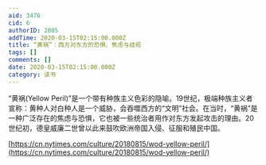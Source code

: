 ```yaml
---
aid: 3476
cid: 6
authorID: 2805
addTime: 2020-03-15T02:15:00.000Z
title: “黄祸”：西方对东方的恐惧、焦虑与歧视
tags: []
comments: []
date: 2020-03-15T02:15:00.000Z
category: 读书
---
```


“黄祸(Yellow Peril)”是一个带有种族主义色彩的隐喻。19世纪，极端种族主义者宣称：黄种人对白种人是一个威胁，会吞噬西方的“文明”社会。在当时，“黄祸”是一种广泛存在的焦虑与恐惧，它也被一些统治者用作对东方发起攻击的理由。20世纪初，德皇威廉二世曾以此来鼓吹欧洲帝国入侵、征服和殖民中国。

[https://cn.nytimes.com/culture/20180815/wod-yellow-peril/](https://cn.nytimes.com/culture/20180815/wod-yellow-peril/)
